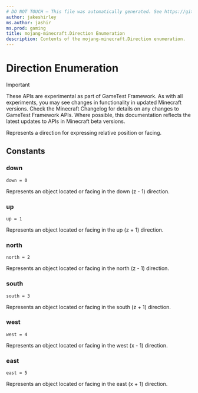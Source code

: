 ```yaml
---
# DO NOT TOUCH — This file was automatically generated. See https://github.com/Mojang/MinecraftScriptingApiDocsGenerator to modify descriptions, examples, etc.
author: jakeshirley
ms.author: jashir
ms.prod: gaming
title: mojang-minecraft.Direction Enumeration
description: Contents of the mojang-minecraft.Direction enumeration.
---
```

# Direction Enumeration
>[!IMPORTANT]
>These APIs are experimental as part of GameTest Framework. As with all experiments, you may see changes in functionality in updated Minecraft versions. Check the Minecraft Changelog for details on any changes to GameTest Framework APIs. Where possible, this documentation reflects the latest updates to APIs in Minecraft beta versions.

Represents a direction for expressing relative position or facing.

## Constants
### **down**
`down = 0`

Represents an object located or facing in the down (z - 1) direction.


### **up**
`up = 1`

Represents an object located or facing in the up (z + 1) direction.


### **north**
`north = 2`

Represents an object located or facing in the north (z - 1) direction.


### **south**
`south = 3`

Represents an object located or facing in the south (z + 1) direction.


### **west**
`west = 4`

Represents an object located or facing in the west (x - 1) direction.


### **east**
`east = 5`

Represents an object located or facing in the east (x + 1) direction.


